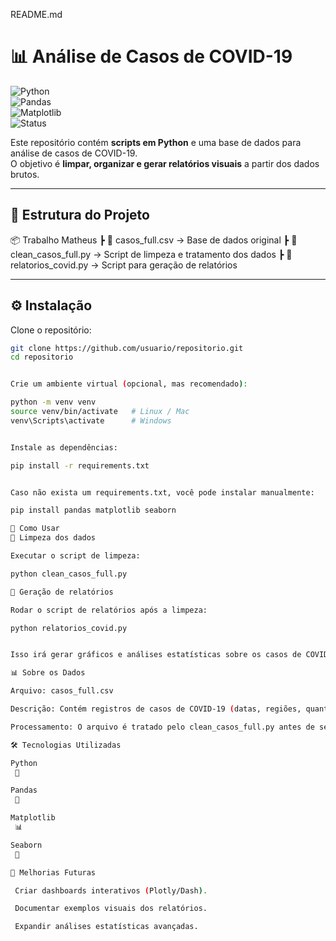 README.md
# 📊 Análise de Casos de COVID-19  

![Python](https://img.shields.io/badge/Python-3.8%2B-blue)  
![Pandas](https://img.shields.io/badge/Pandas-Data%20Analysis-yellowgreen)  
![Matplotlib](https://img.shields.io/badge/Matplotlib-Visualization-orange)  
![Status](https://img.shields.io/badge/Status-Em%20Desenvolvimento-brightgreen)

Este repositório contém **scripts em Python** e uma base de dados para análise de casos de COVID-19.  
O objetivo é **limpar, organizar e gerar relatórios visuais** a partir dos dados brutos.  

---

## 📂 Estrutura do Projeto  



📦 Trabalho Matheus
┣ 📄 casos_full.csv → Base de dados original
┣ 📄 clean_casos_full.py → Script de limpeza e tratamento dos dados
┣ 📄 relatorios_covid.py → Script para geração de relatórios


---

## ⚙️ Instalação  

Clone o repositório:  

```bash
git clone https://github.com/usuario/repositorio.git
cd repositorio


Crie um ambiente virtual (opcional, mas recomendado):

python -m venv venv
source venv/bin/activate   # Linux / Mac
venv\Scripts\activate      # Windows


Instale as dependências:

pip install -r requirements.txt


Caso não exista um requirements.txt, você pode instalar manualmente:

pip install pandas matplotlib seaborn

🚀 Como Usar
🔹 Limpeza dos dados

Executar o script de limpeza:

python clean_casos_full.py

🔹 Geração de relatórios

Rodar o script de relatórios após a limpeza:

python relatorios_covid.py


Isso irá gerar gráficos e análises estatísticas sobre os casos de COVID-19.

📊 Sobre os Dados

Arquivo: casos_full.csv

Descrição: Contém registros de casos de COVID-19 (datas, regiões, quantidades, etc.)

Processamento: O arquivo é tratado pelo clean_casos_full.py antes de ser usado em análises.

🛠️ Tecnologias Utilizadas

Python
 🐍

Pandas
 📑

Matplotlib
 📊

Seaborn
 🎨

📌 Melhorias Futuras

 Criar dashboards interativos (Plotly/Dash).

 Documentar exemplos visuais dos relatórios.

 Expandir análises estatísticas avançadas.
